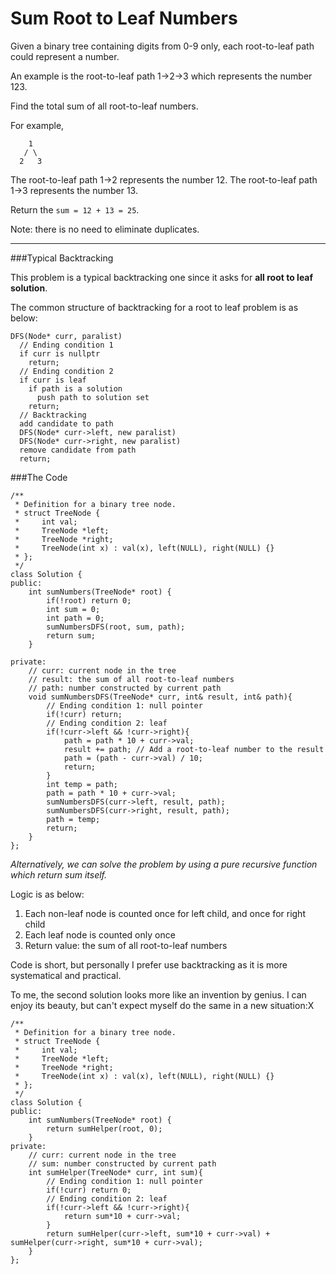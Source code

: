 # Sum Root to Leaf Numbers

Given a binary tree containing digits from 0-9 only, each root-to-leaf path could represent a number.

An example is the root-to-leaf path 1->2->3 which represents the number 123.

Find the total sum of all root-to-leaf numbers.

For example,

```
    1
   / \
  2   3
  ```
The root-to-leaf path 1->2 represents the number 12.
The root-to-leaf path 1->3 represents the number 13.

Return the ```sum = 12 + 13 = 25```.

Note: there is no need to eliminate duplicates.



---


###Typical Backtracking

This problem is a typical backtracking one since it asks for **all root to leaf solution**.

The common structure of backtracking for a root to leaf problem is as below:

```
DFS(Node* curr, paralist)
  // Ending condition 1
  if curr is nullptr
    return;
  // Ending condition 2
  if curr is leaf
    if path is a solution
      push path to solution set
    return;
  // Backtracking
  add candidate to path
  DFS(Node* curr->left, new paralist)
  DFS(Node* curr->right, new paralist)
  remove candidate from path
  return;
```

###The Code

```
/**
 * Definition for a binary tree node.
 * struct TreeNode {
 *     int val;
 *     TreeNode *left;
 *     TreeNode *right;
 *     TreeNode(int x) : val(x), left(NULL), right(NULL) {}
 * };
 */
class Solution {
public:
    int sumNumbers(TreeNode* root) {
        if(!root) return 0;
        int sum = 0;
        int path = 0;
        sumNumbersDFS(root, sum, path);
        return sum;
    }
    
private:
    // curr: current node in the tree
    // result: the sum of all root-to-leaf numbers
    // path: number constructed by current path
    void sumNumbersDFS(TreeNode* curr, int& result, int& path){
        // Ending condition 1: null pointer
        if(!curr) return;
        // Ending condition 2: leaf 
        if(!curr->left && !curr->right){
            path = path * 10 + curr->val;
            result += path; // Add a root-to-leaf number to the result
            path = (path - curr->val) / 10;
            return;
        }
        int temp = path;
        path = path * 10 + curr->val;
        sumNumbersDFS(curr->left, result, path);
        sumNumbersDFS(curr->right, result, path);
        path = temp;
        return;
    }
};
```

*Alternatively, we can solve the problem by using a pure recursive function which return sum itself.*

Logic is as below:

1. Each non-leaf node is counted once for left child, and once for right child
2. Each leaf node is counted only once
3. Return value: the sum of all root-to-leaf numbers

Code is short, but personally I prefer use backtracking as it is more systematical and practical.

To me, the second solution looks more like an invention by genius. I can enjoy its beauty, but can't  expect myself do the same in a new situation:X

```
/**
 * Definition for a binary tree node.
 * struct TreeNode {
 *     int val;
 *     TreeNode *left;
 *     TreeNode *right;
 *     TreeNode(int x) : val(x), left(NULL), right(NULL) {}
 * };
 */
class Solution {
public:
    int sumNumbers(TreeNode* root) {
        return sumHelper(root, 0);
    }
private:
    // curr: current node in the tree
    // sum: number constructed by current path
    int sumHelper(TreeNode* curr, int sum){
        // Ending condition 1: null pointer
        if(!curr) return 0;
        // Ending condition 2: leaf 
        if(!curr->left && !curr->right){
            return sum*10 + curr->val;
        }
        return sumHelper(curr->left, sum*10 + curr->val) + sumHelper(curr->right, sum*10 + curr->val);
    }
};
```